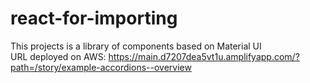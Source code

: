 # react-for-importing
This projects is a library of components based on Material UI   
URL deployed on AWS: https://main.d7207dea5vt1u.amplifyapp.com/?path=/story/example-accordions--overview

